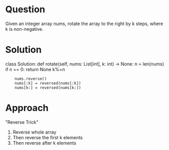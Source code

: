 # Question
Given an integer array nums, rotate the array to the right by k steps, where k is non-negative.

# Solution 
class Solution:
    def rotate(self, nums: List[int], k: int) -> None:
        n = len(nums)
        if n == 0:
            return None
        k%=n

        nums.reverse()
        nums[:k] = reversed(nums[:k])
        nums[k:] = reversed(nums[k:])

# Approach
"Reverse Trick" 
1. Reverse whole array
2. Then reverse the first k elements
3. Then reverse after k elements
